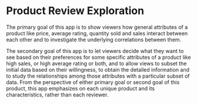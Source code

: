 # Product Review Exploration

The primary goal of this app is to show viewers how general attributes of a product like price, average rating, quantity sold and sales interact between each other and to investigate the underlying correlations between them. 

The secondary goal of this app is to let viewers decide what they want to see based on their preferences for some specific attributes of a product like high sales, or high average rating or both, and to allow views to subset the initial data based on their willingness, to obtain the detailed information and to study the relationships among those attributes with a particular subset of data. From the perspective of either primary goal or second goal of this product, this app emphasizes on each unique product and its characteristics, rather than each reviewer.
